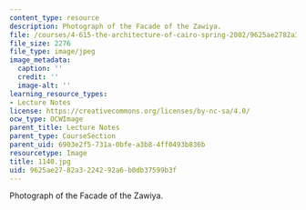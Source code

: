 ```yaml
---
content_type: resource
description: Photograph of the Facade of the Zawiya.
file: /courses/4-615-the-architecture-of-cairo-spring-2002/9625ae2782a3224292a6b0db37599b3f_1140.jpg
file_size: 2276
file_type: image/jpeg
image_metadata:
  caption: ''
  credit: ''
  image-alt: ''
learning_resource_types:
- Lecture Notes
license: https://creativecommons.org/licenses/by-nc-sa/4.0/
ocw_type: OCWImage
parent_title: Lecture Notes
parent_type: CourseSection
parent_uid: 6903e2f5-731a-0bfe-a3b8-4ff0493b836b
resourcetype: Image
title: 1140.jpg
uid: 9625ae27-82a3-2242-92a6-b0db37599b3f
---
```

Photograph of the Facade of the Zawiya.